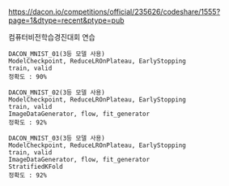 https://dacon.io/competitions/official/235626/codeshare/1555?page=1&dtype=recent&ptype=pub

컴퓨터비전학습경진대회 연습   
```   
DACON_MNIST_01(3등 모델 사용)      
ModelCheckpoint, ReduceLROnPlateau, EarlyStopping   
train, valid   
정확도 : 90%   
```

```     
DACON_MNIST_02(3등 모델 사용)      
ModelCheckpoint, ReduceLROnPlateau, EarlyStopping   
train, valid
ImageDataGenerator, flow, fit_generator
정확도 : 92%   
```   

```     
DACON_MNIST_03(3등 모델 사용)      
ModelCheckpoint, ReduceLROnPlateau, EarlyStopping   
train, valid
ImageDataGenerator, flow, fit_generator
StratifiedKFold
정확도 : 92%   
```   
